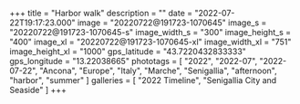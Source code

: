 +++
title = "Harbor walk"
description = ""
date = "2022-07-22T19:17:23.000"
image = "20220722@191723-1070645"
image_s = "20220722@191723-1070645-s"
image_width_s = "300"
image_height_s = "400"
image_xl = "20220722@191723-1070645-xl"
image_width_xl = "751"
image_height_xl = "1000"
gps_latitude = "43.7220432833333"
gps_longitude = "13.22038665"
phototags = [ "2022", "2022-07", "2022-07-22", "Ancona", "Europe", "Italy", "Marche", "Senigallia", "afternoon", "harbor", "summer" ]
galleries = [ "2022 Timeline", "Senigallia City and Seaside" ]
+++
